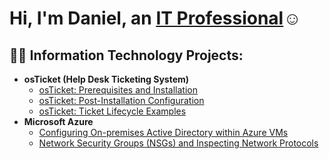 <h1>Hi, I'm Daniel, an <a href="https://linkedin.com/in/daniel-kamar">IT Professional</a>☺</h1>

<h2>👨‍💻 Information Technology Projects:</h2>

- <b>osTicket (Help Desk Ticketing System)</b>
  - [osTicket: Prerequisites and Installation](https://github.com/Danielkamar/osticket-prereqs)
  - [osTicket: Post-Installation Configuration](https://github.com/Danielkamar/post-install-config)
  - [osTicket: Ticket Lifecycle Examples](https://github.com/Danielkamar/ticket-lifecycle)
- <b>Microsoft Azure</b>
  - [Configuring On-premises Active Directory within Azure VMs](https://github.com/Danielkamar/configure-ad)
  - [Network Security Groups (NSGs) and Inspecting Network Protocols](https://github.com/Danielkamar/azure-network-protocols)

